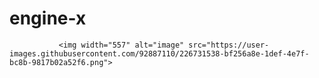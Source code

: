 # engine-x
               <img width="557" alt="image" src="https://user-images.githubusercontent.com/92887110/226731538-bf256a8e-1def-4e7f-bc8b-9817b02a52f6.png">
